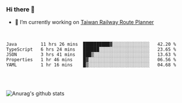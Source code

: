### Hi there 👋

- 🔭 I’m currently working on [Taiwan Railway Route Planner](https://github.com/Taiwan-Railway-Route-Planner)

<br/>

<!--START_SECTION:waka-->
```text
Java         11 hrs 26 mins  ██████████▓░░░░░░░░░░░░░░   42.20 % 
TypeScript   6 hrs 24 mins   ██████░░░░░░░░░░░░░░░░░░░   23.65 % 
JSON         3 hrs 41 mins   ███▒░░░░░░░░░░░░░░░░░░░░░   13.63 % 
Properties   1 hr 46 mins    █▓░░░░░░░░░░░░░░░░░░░░░░░   06.56 % 
YAML         1 hr 16 mins    █▒░░░░░░░░░░░░░░░░░░░░░░░   04.68 % 
```
<!--END_SECTION:waka-->

<br/>
<br/>

![Anurag's github stats](https://github-readme-stats.vercel.app/api?username=DepickereSven&show_icons=true&theme=tokyonight)



<!--
**DepickereSven/DepickereSven** is a ✨ _special_ ✨ repository because its `README.md` (this file) appears on your GitHub profile.

Here are some ideas to get you started:

- 🔭 I’m currently working on ...
- 🌱 I’m currently learning ...
- 👯 I’m looking to collaborate on ...
- 🤔 I’m looking for help with ...
- 💬 Ask me about ...
- 📫 How to reach me: ...
- 😄 Pronouns: ...
- ⚡ Fun fact: ...
-->
